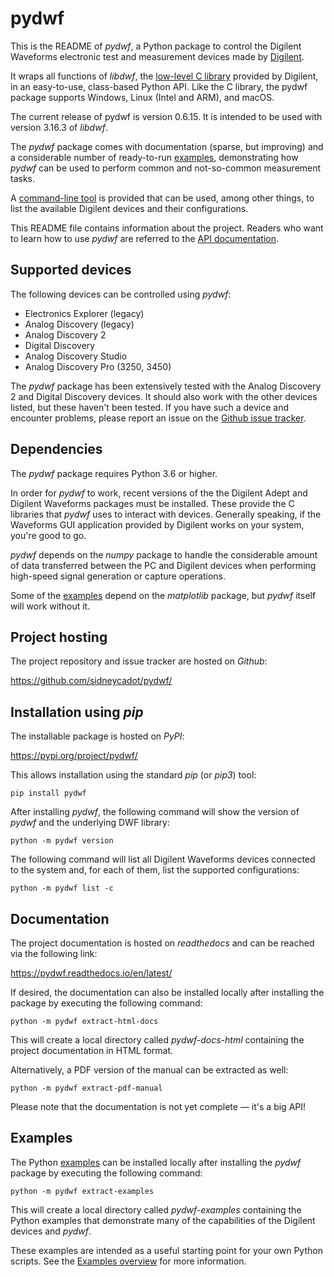 # pydwf

This is the README of *pydwf*, a Python package to control the Digilent Waveforms electronic test and measurement devices made by [Digilent](https://store.digilentinc.com/).

It wraps all functions of *libdwf*, the [low-level C library](https://pydwf.readthedocs.io/en/latest/background/C_Library.html) provided by Digilent, in an easy-to-use, class-based Python API. Like the C library, the pydwf package supports Windows, Linux (Intel and ARM), and macOS.

The current release of pydwf is version 0.6.15.
It is intended to be used with version 3.16.3 of *libdwf*.

The *pydwf* package comes with documentation (sparse, but improving) and a considerable number of ready-to-run [examples](https://pydwf.readthedocs.io/en/latest/background/Examples.html), demonstrating how *pydwf* can be used to perform common and not-so-common measurement tasks.

A [command-line tool](https://pydwf.readthedocs.io/en/latest/background/CommandLineTool.html) is provided that can be used, among other things, to list the available Digilent devices and their configurations.

This README file contains information about the project. Readers who want to learn how to use *pydwf* are referred to the [API documentation](https://pydwf.readthedocs.io/en/latest/pydwf_api/index.html).

## Supported devices

The following devices can be controlled using *pydwf*:

* Electronics Explorer (legacy)
* Analog Discovery (legacy)
* Analog Discovery 2
* Digital Discovery
* Analog Discovery Studio
* Analog Discovery Pro (3250, 3450)

The *pydwf* package has been extensively tested with the Analog Discovery 2 and Digital Discovery devices. It should also work with the other devices listed, but these haven't been tested. If you have such a device and encounter problems, please report an issue on the [Github issue tracker](https://github.com/sidneycadot/pydwf/issues>).

## Dependencies

The *pydwf* package requires Python 3.6 or higher.

In order for *pydwf* to work, recent versions of the the Digilent Adept and Digilent Waveforms packages must be installed. These provide the C libraries that *pydwf* uses to interact with devices. Generally speaking, if the Waveforms GUI application provided by Digilent works on your system, you're good to go.

*pydwf* depends on the *numpy* package to handle the considerable amount of data transferred between the PC and Digilent devices when performing high-speed signal generation or capture operations.

Some of the [examples](https://pydwf.readthedocs.io/en/latest/background/Examples.html) depend on the *matplotlib* package, but *pydwf* itself will work without it.

## Project hosting

The project repository and issue tracker are hosted on *Github*:

https://github.com/sidneycadot/pydwf/

## Installation using *pip*

The installable package is hosted on *PyPI*:

https://pypi.org/project/pydwf/

This allows installation using the standard *pip* (or *pip3*) tool:

```
pip install pydwf
```

After installing *pydwf*, the following command will show the version of *pydwf* and the underlying DWF library:

```
python -m pydwf version
```

The following command will list all Digilent Waveforms devices connected to the system and, for each of them, list the supported configurations:

```
python -m pydwf list -c
```

## Documentation

The project documentation is hosted on *readthedocs* and can be reached via the following link:

https://pydwf.readthedocs.io/en/latest/

If desired, the documentation can also be installed locally after installing the package by executing the following command:

```
python -m pydwf extract-html-docs
```
This will create a local directory called *pydwf-docs-html* containing the project documentation in HTML format.

Alternatively, a PDF version of the manual can be extracted as well:

```
python -m pydwf extract-pdf-manual
```

Please note that the documentation is not yet complete — it's a big API!

## Examples

The Python [examples](https://pydwf.readthedocs.io/en/latest/background/Examples.html) can be installed locally after installing the *pydwf* package by executing the following command:

```
python -m pydwf extract-examples
```

This will create a local directory called *pydwf-examples* containing the Python examples that demonstrate many of the capabilities of the Digilent devices and *pydwf*.

These examples are intended as a useful starting point for your own Python scripts. See the [Examples overview](https://pydwf.readthedocs.io/en/latest/background/Examples.html) for more information.
